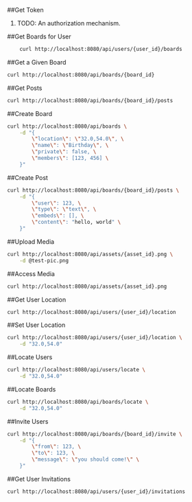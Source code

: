 ##Get Token
1. TODO: An authorization mechanism.

##Get Boards for User

```sh
	curl http://localhost:8080/api/users/{user_id}/boards
```

##Get a Given Board

```sh
curl http://localhost:8080/api/boards/{board_id}
```

##Get Posts

```sh
curl http://localhost:8080/api/boards/{board_id}/posts
```

##Create Board

```sh
curl http://localhost:8080/api/boards \
	-d "{
		\"location\": \"32.0,54.0\", \
		\"name\": \"Birthday\", \
		\"private\": false, \
		\"members\": [123, 456] \
	}"	
```

##Create Post

```sh
curl http://localhost:8080/api/boards/{board_id}/posts \
	-d "{
		\"user\": 123, \
		\"type\": \"text\", \
		\"embeds\": [], \
		\"content\": "hello, world" \
	}"	
```

##Upload Media

```sh
curl http://localhost:8080/api/assets/{asset_id}.png \
	-d @test-pic.png
```

##Access Media

```sh
curl http://localhost:8080/api/assets/{asset_id}.png
```

##Get User Location

```sh
curl http://localhost:8080/api/users/{user_id}/location
```

##Set User Location

```sh
curl http://localhost:8080/api/users/{user_id}/location \
	-d "32.0,54.0"	
```

##Locate Users

```sh
curl http://localhost:8080/api/users/locate \
	-d "32.0,54.0"	
```

##Locate Boards

```sh
curl http://localhost:8080/api/boards/locate \
	-d "32.0,54.0"	
```

##Invite Users

```sh
curl http://localhost:8080/api/boards/{board_id}/invite \
	-d "{
		\"from\": 123, \
		\"to\": 123, \
		\"message\": \"you should come!\" \
	}"
```

##Get User Invitations


```sh
curl http://localhost:8080/api/users/{user_id}/invitations
```